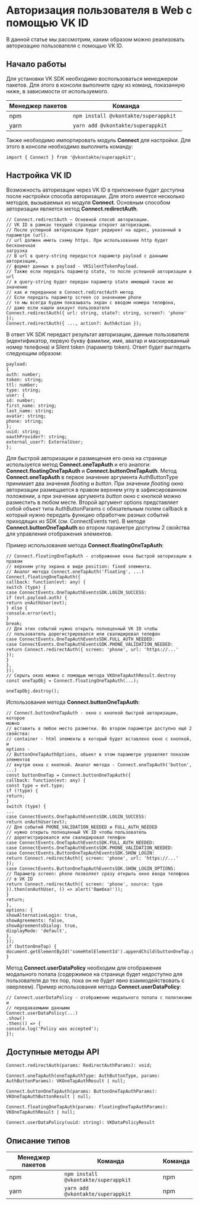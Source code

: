 # Авторизация пользователя в Web с помощью VK ID
  В данной статье мы рассмотрим, каким образом можно реализовать авторизацию пользователя 
с помощью VK ID. 
## Начало работы
  Для установки VK SDK необходимо воспользоваться менеджером пакетов.
Для этого в консоли выполните одну из команд, показанную ниже, в зависимости от используемого.

| Менеджер пакетов | Команда |
| ---------- | ------- |
|npm | ```npm install @vkontakte/superappkit ``` |
|yarn | ```yarn add @vkontakte/superappkit```  |

Также необходимо импортировать модуль **Connect** для настройки.
Для этого в консоли необходимо выполнить команду:
```
import { Connect } from '@vkontakte/superappkit';
```
## Настройка VK ID
  Возможность авторизации через VK ID в приложении будет доступна после настройки способа авторизации.
Для этого имеется несколько методов, вызываемых из модуля **Connect**.
Основным способом авторизации является метод **Connect.redirectAuth**.
```
// Connect.redirectAuth — Основной способ авторизации.
// VK ID в рамках текущей страницы откроет авторизацию.
// После успешной авторизации будет редирект на адрес, указанный в
параметре (url).
// url должен иметь схему https. При использовании http будет бесконечная
загрузка
// В url в query-string передастся параметр payload с данными авторизации,
// формат данных в payload - VKSilentTokenPayload.
// Также если передать параметр state, то после успешной авторизации в url
// в query-string будет передан параметр state имеющий такое же значение
// как и переданное в Connect.redirectAuth метод
// Если передать параметр screen со значением phone
// то мы всегда будем показывать экран с вводом номера телефона, 
// даже если нашли аккаунт пользователя
Connect.redirectAuth({ url: string, state?: string, screen?: 'phone' });
Connect.redirectAuth({ ..., action?: AuthAction });

```
В ответ VK SDK передаст результат авторизации, данные пользователя (идентификатор, первую букву фамилии, имя, аватар и маскированный номер телефона) и Silent token (параметр token).
Ответ будет выглядеть следующим образом:
```
payload:
{
auth: number;
token: string;
ttl: number;
type: string;
user: {
id: number;
first_name: string;
last_name: string;
avatar: string;
phone: string;
};
uuid: string;
oauthProvider?: string;
external_user?: ExternalUser;
};
```

  Для быстрой авторизации и размещения его окна на странице используется метод **Connect.oneTapAuth** и его аналоги: **Connect.floatingOneTapAuth** и **Connect.buttonOneTapAuth**.
Метод **Connect.oneTapAuth** в первое значение аргумента AuthButtonType принимает два значения *floating* и *button*. При значении *floating* окно авторизации размещается в правом верхнем углу 
в зафиксированном положении, а при значении аргумента *button* окно с кнопкой можно разместить в любом месте. Второй аргумент options представляет собой объект типа AuthButtonParams с
обязательным полем callback в который нужно передать функцию обработчик разных событий приходящих из SDK (см. ConnectEvents тип). В методе **Connect.buttonOneTapAuth** во втором
параметре доступны 2 свойства для управления отображения элементов.

Пример использования метода **Connect.floatingOneTapAuth**:
```
// Connect.floatingOneTapAuth - отображение окна быстрой авторизации в
правом
// верхнем углу экрана в виде position: fixed элемента.
// Аналог метода Connect.oneTapAuth('floating', ...)
Connect.floatingOneTapAuth({
callback: function(evt: any) {
switch (type) {
case ConnectEvents.OneTapAuthEventsSDK.LOGIN_SUCCESS:
if (evt.payload.auth) {
return onAuthUser(evt);
} else {
console.error(evt);
}
break;
// Для этих событий нужно открыть полноценный VK ID чтобы
// пользователь дорегистрировался или свалидировал телефон
case ConnectEvents.OneTapAuthEventsSDK.FULL_AUTH_NEEDED:
case ConnectEvents.OneTapAuthEventsSDK.PHONE_VALIDATION_NEEDED:
return Connect.redirectAuth({ screen: 'phone', url: 'https://...'
});
}
},
});
// Скрыть окно можно с помощью метода VKOneTapAuthResult.destroy
const oneTapObj = Connect.floatingOneTapAuth(...);

oneTapObj.destroy();
```

Использования метода **Connect.buttonOneTapAuth**:
```
// Connect.buttonOneTapAuth - окно с кнопкой быстрой авторизации, которое
можно
// вставить в любое место разметки. Во втором параметре доступно ещё 2
свойства:
// container - html элементы в который будет вставлено окно с кнопкой, и
options -
// ButtonOneTapAuthOptions, объект в этом параметре управляет показом
элементов
// внутри окна с кнопкой. Аналог метода - Connect.oneTapAuth('button',
...)
const buttonOneTap = Connect.buttonOneTapAuth({
callback: function(evt: any) {
const type = evt.type;
if (!type) {
return;
}
switch (type) {
...
case ConnectEvents.OneTapAuthEventsSDK.LOGIN_SUCCESS:
return onAuthUser(evt);
// Для событий PHONE_VALIDATION_NEEDED и FULL_AUTH_NEEDED
// нужно открыть полноценный VK ID чтобы пользователь
// дорегистрировался или свалидировал телефон
case ConnectEvents.OneTapAuthEventsSDK.FULL_AUTH_NEEDED:
case ConnectEvents.OneTapAuthEventsSDK.PHONE_VALIDATION_NEEDED:
case ConnectEvents.ButtonOneTapAuthEventsSDK.SHOW_LOGIN:
return Connect.redirectAuth({ screen: 'phone', url: 'https://...'
});
case ConnectEvents.ButtonOneTapAuthEventsSDK.SHOW_LOGIN_OPTIONS:
// Параметр screen: phone позволяет сразу открыть окно ввода телефона
// в VK ID
return Connect.redirectAuth({ screen: 'phone', source: type
}).then(onAuthUser, () => alert('Ошибка!'));
}
return;
},
options: {
showAlternativeLogin: true,
showAgreements: false,
showAgreementsDialog: true,
displayMode: 'default',
},
});
if (buttonOneTap) {
document.getElementById('someHtmlElementId').appendChild(buttonOneTap.getFrame());
}
```
Метод **Connect.userDataPolicy** необходим для отображения модального попапа (содержимое на странице будет недоступно для пользователя до тех пор, пока он не будет явно взаимодействовать с оверлеем).
Пример использования метода **Connect.userDataPolicy**:
```
// Connect.userDataPolicy - отображение модального попапа с политиками и
// передаваемыми данными
Connect.userDataPolicy(...)
.show()
.then(() => {
console.log('Policy was accepted');
});
```
## Доступные методы API

```Connect.redirectAuth(params: RedirectAuthParams): void;```

```Connect.oneTapAuth(oneTapAuthType: AuthButtonType, params: AuthButtonParams): VKOneTapAuthResult | null;```

```Connect.buttonOneTapAuth(params: ButtonOneTapAuthParams): VKOneTapAuthButtonResult | null;```

```Connect.floatingOneTapAuth(params: FloatingOneTapAuthParams): VKOneTapAuthResult | null;```

```Connect.userDataPolicy(uuid: string): VKDataPolicyResult```
## Описание типов
| Менеджер пакетов | Команда | Команда |
| ---------- | ------- | ------- |
|npm | ```npm install @vkontakte/superappkit ``` |npm |
|yarn | ```yarn add @vkontakte/superappkit```  |npm |
